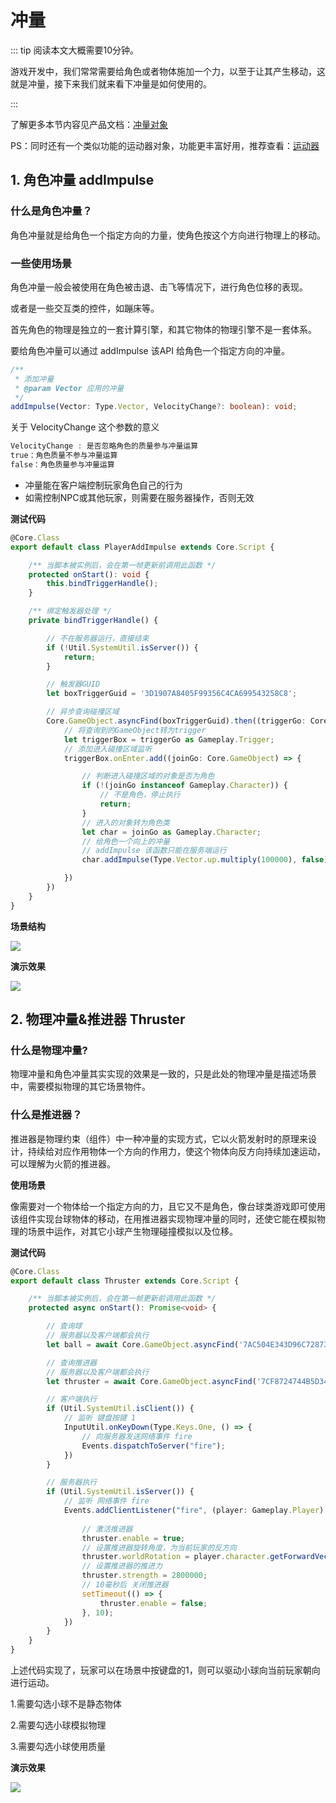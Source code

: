 # 冲量

::: tip 阅读本文大概需要10分钟。

游戏开发中，我们常常需要给角色或者物体施加一个力，以至于让其产生移动，这就是冲量，接下来我们就来看下冲量是如何使用的。

:::

了解更多本节内容见产品文档：[冲量对象](https://docs.ark.online/MotionControlObjects/ImpulseObject.html)

PS：同时还有一个类似功能的运动器对象，功能更丰富好用，推荐查看：[运动器](https://docs.ark.online/MotionControlObjects/IntegratedMover.html)

## 1. 角色冲量 addImpulse

### 什么是角色冲量？

角色冲量就是给角色一个指定方向的力量，使角色按这个方向进行物理上的移动。

### 一些使用场景

角色冲量一般会被使用在角色被击退、击飞等情况下，进行角色位移的表现。

或者是一些交互类的控件，如蹦床等。

首先角色的物理是独立的一套计算引擎，和其它物体的物理引擎不是一套体系。

要给角色冲量可以通过 addImpulse 该API 给角色一个指定方向的冲量。

```ts
/**
 * 添加冲量
 * @param Vector 应用的冲量
 */
addImpulse(Vector: Type.Vector, VelocityChange?: boolean): void;
```

关于 VelocityChange 这个参数的意义

```ts
VelocityChange : 是否忽略角色的质量参与冲量运算
true：角色质量不参与冲量运算
false：角色质量参与冲量运算

```

* 冲量能在客户端控制玩家角色自己的行为
* 如需控制NPC或其他玩家，则需要在服务器操作，否则无效

**测试代码**

```ts
@Core.Class
export default class PlayerAddImpulse extends Core.Script {

    /** 当脚本被实例后，会在第一帧更新前调用此函数 */
    protected onStart(): void {
        this.bindTriggerHandle();
    }

    /** 绑定触发器处理 */
    private bindTriggerHandle() {

        // 不在服务器运行，直接结束
        if (!Util.SystemUtil.isServer()) {
            return;
        }

        // 触发器GUID
        let boxTriggerGuid = '3D1907A8405F99356C4CA699543258C8';

        // 异步查询碰撞区域
        Core.GameObject.asyncFind(boxTriggerGuid).then((triggerGo: Core.GameObject) => {
            // 将查询到的GameObject转为trigger
            let triggerBox = triggerGo as Gameplay.Trigger;
            // 添加进入碰撞区域监听
            triggerBox.onEnter.add((joinGo: Core.GameObject) => {

                // 判断进入碰撞区域的对象是否为角色
                if (!(joinGo instanceof Gameplay.Character)) {
                    // 不是角色，停止执行
                    return;
                }
                // 进入的对象转为角色类
                let char = joinGo as Gameplay.Character;
                // 给角色一个向上的冲量
                // addImpulse 该函数只能在服务端运行
                char.addImpulse(Type.Vector.up.multiply(100000), false);

            })
        })
    }
}
```

**场景结构**

![](https://cdn.233xyx.com/1681132841208_766.png)

**演示效果**

![](https://cdn.233xyx.com/1681132841051_473.gif)

## 2. 物理冲量&推进器 Thruster

### 什么是物理冲量?

物理冲量和角色冲量其实实现的效果是一致的，只是此处的物理冲量是描述场景中，需要模拟物理的其它场景物件。

### 什么是推进器？

推进器是物理约束（组件）中一种冲量的实现方式，它以火箭发射时的原理来设计，持续给对应作用物体一个方向的作用力，使这个物体向反方向持续加速运动，可以理解为火箭的推进器。

**使用场景**

像需要对一个物体给一个指定方向的力，且它又不是角色，像台球类游戏即可使用该组件实现台球物体的移动，在用推进器实现物理冲量的同时，还使它能在模拟物理的场景中运作，对其它小球产生物理碰撞模拟以及位移。

**测试代码**

```TypeScript
@Core.Class
export default class Thruster extends Core.Script {

    /** 当脚本被实例后，会在第一帧更新前调用此函数 */
    protected async onStart(): Promise<void> {

        // 查询球
        // 服务器以及客户端都会执行
        let ball = await Core.GameObject.asyncFind('7AC504E343D96C7287310898F4877285');

        // 查询推进器
        // 服务器以及客户端都会执行
        let thruster = await Core.GameObject.asyncFind('7CF8724744B5D34A94BCC287C8C336B4') as Gameplay.PhysicsThruster;

        // 客户端执行
        if (Util.SystemUtil.isClient()) {
            // 监听 键盘按键 1
            InputUtil.onKeyDown(Type.Keys.One, () => {
                // 向服务器发送网络事件 fire
                Events.dispatchToServer("fire");
            })
        }

        // 服务器执行
        if (Util.SystemUtil.isServer()) {
            // 监听 网络事件 fire
            Events.addClientListener("fire", (player: Gameplay.Player) => {
                
                // 激活推进器
                thruster.enable = true;
                // 设置推进器旋转角度，为当前玩家的反方向
                thruster.worldRotation = player.character.getForwardVector().multiply(-1).toRotation();
                // 设置推进器的推进力
                thruster.strength = 2800000;
                // 10毫秒后 关闭推进器
                setTimeout(() => {
                    thruster.enable = false;
                }, 10);
            })
        }
    }
}
```

上述代码实现了，玩家可以在场景中按键盘的1，则可以驱动小球向当前玩家朝向进行运动。

1.需要勾选小球不是静态物体

2.需要勾选小球模拟物理

3.需要勾选小球使用质量

**演示效果**

![](https://cdn.233xyx.com/1681132841157_825.gif)

